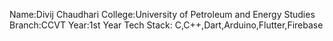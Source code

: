 Name:Divij Chaudhari
College:University of Petroleum and Energy Studies
Branch:CCVT
Year:1st Year
Tech Stack: C,C++,Dart,Arduino,Flutter,Firebase

